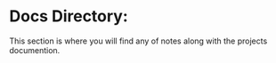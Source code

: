 # Docs Directory:
This section is where you will find any of notes along with the projects documention.
